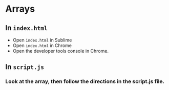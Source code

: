 # Arrays

## In `index.html`
* Open `index.html` in Sublime
* Open `index.html` in Chrome
* Open the developer tools console in Chrome.


## In `script.js`
### Look at the array, then follow the directions in the script.js file. 

